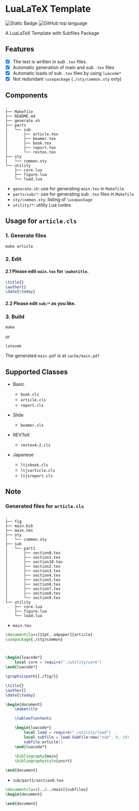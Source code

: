 # LuaLaTeX Template
![Static Badge](https://img.shields.io/badge/LuaLaTeX-green?logo=latex)
![GitHub top language](https://img.shields.io/github/languages/top/cohsh/latex-template?logo=lua)

A LuaLaTeX Template with Subfiles Package

## Features

- [x] The text is written in sub `.tex` files.
- [x] Automatic generation of main and sub `.tex` files
- [x] Automatic loads of sub `.tex` files by using `luacode*`
- [x] Not redundant `\usepackage` (`./sty/common.sty` only)

## Components
```
.
├── Makefile
├── README.md
├── generate.sh
├── parts
│   └── sub
│       ├── article.tex
│       ├── beamer.tex
│       ├── book.tex
│       ├── report.tex
│       └── revtex.tex
├── sty
│   └── common.sty
└── utility
    ├── core.lua
    ├── figure.lua
    └── load.lua
```

- `generate.sh`: use for generating `main.tex` in `Makefile`
- `parts/sub/*`: use for generating sub `.tex` files in `Makefile`
- `sty/common.sty`: listing of `\usepackage`
- `utility/*`: utility Lua codes

## Usage for `article.cls`
### 1. Generate files
```shell
make article
```  

### 2. Edit
  #### 2.1 Please edit `main.tex` for `\maketitle`.
  ```latex
  \title{}
  \author{}
  \date{\today}
  ```
  #### 2.2 Please edit `sub/*` as you like.

### 3. Build
```shell
make
```
or
```shell
latexmk
```

The generated `main.pdf` is at `cache/main.pdf`

## Supported Classes
- Basic
  - `book.cls`
  - `article.cls`
  - `report.cls`

- Slide
  - `beamer.cls`

- REVTeX
  - `revtex4-2.cls`

- Japanese
  - `ltjsbook.cls`
  - `ltjsarticle.cls`
  - `ltjsreport.cls`

## Note
### Generated files for `article.cls`
```
.
├── fig
├── main.bib
├── main.tex
├── sty
│   └── common.sty
├── sub
│   └── part1
│       ├── section0.tex
│       ├── section1.tex
│       ├── section10.tex
│       ├── section2.tex
│       ├── section3.tex
│       ├── section4.tex
│       ├── section5.tex
│       ├── section6.tex
│       ├── section7.tex
│       ├── section8.tex
│       └── section9.tex
└── utility
    ├── core.lua
    ├── figure.lua
    └── load.lua
```

- `main.tex`

```latex
\documentclass[11pt, a4paper]{article}
\usepackage{./sty/common}



\begin{luacode*}
    local core = require("./utility/core")
\end{luacode*}

\graphicspath{{./fig/}}

\title{}
\author{}
\date{\today}

\begin{document}
    \maketitle

    \tableofcontents

    \begin{luacode*}
        local load = require("./utility/load")
        local subfile = load.SubFile:new("sub", 0, 10)
        subfile:article()
    \end{luacode*}
    
    \bibliography{main}
    \bibliographystyle{unsrt}

\end{document}
```

- `sub/part1/section0.tex`

```latex
\documentclass[../../main]{subfiles}
\begin{document}

\end{document}
```